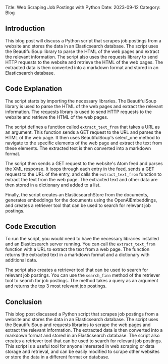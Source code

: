 Title: Web Scraping Job Postings with Python
Date: 2023-09-12
Category: Blog

## Introduction

This blog post will discuss a Python script that scrapes job postings from a website and stores the data in an Elasticsearch database. The script uses the BeautifulSoup library to parse the HTML of the web pages and extract the relevant information. The script also uses the requests library to send HTTP requests to the website and retrieve the HTML of the web pages. The extracted data is then converted into a markdown format and stored in an Elasticsearch database.

## Code Explanation

The script starts by importing the necessary libraries. The BeautifulSoup library is used to parse the HTML of the web pages and extract the relevant information. The requests library is used to send HTTP requests to the website and retrieve the HTML of the web pages.

The script defines a function called `extract_text_from` that takes a URL as an argument. This function sends a GET request to the URL and parses the HTML of the web page. It then uses BeautifulSoup's select_one method to navigate to the specific elements of the web page and extract the text from these elements. The extracted text is then converted into a markdown format.

The script then sends a GET request to the website's Atom feed and parses the XML response. It loops through each entry in the feed, sends a GET request to the URL of the entry, and calls the `extract_text_from` function to extract the text from the web page. The extracted text and other data are then stored in a dictionary and added to a list.

Finally, the script creates an ElasticsearchStore from the documents, generates embeddings for the documents using the OpenAIEmbeddings, and creates a retriever tool that can be used to search for relevant job postings.

## Code Execution

To run the script, you would need to have the necessary libraries installed and an Elasticsearch server running. You can call the `extract_text_from` function with a URL to extract the text from a web page. The function returns the extracted text in a markdown format and a dictionary with additional data.

The script also creates a retriever tool that can be used to search for relevant job postings. You can use the `search_finn` method of the retriever tool to search for job postings. The method takes a query as an argument and returns the top 3 most relevant job postings.

## Conclusion

This blog post discussed a Python script that scrapes job postings from a website and stores the data in an Elasticsearch database. The script uses the BeautifulSoup and requests libraries to scrape the web pages and extract the relevant information. The extracted data is then converted into a markdown format and stored in an Elasticsearch database. The script also creates a retriever tool that can be used to search for relevant job postings. This script is a useful tool for anyone interested in web scraping or data storage and retrieval, and can be easily modified to scrape other websites or store the data in a different format or database.
